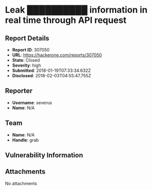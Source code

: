 # Leak ██████████ information in real time through API request

## Report Details
- **Report ID**: 307050
- **URL**: https://hackerone.com/reports/307050
- **State**: Closed
- **Severity**: high
- **Submitted**: 2018-01-19T07:33:34.632Z
- **Disclosed**: 2018-02-03T04:55:47.755Z

## Reporter
- **Username**: severus
- **Name**: N/A

## Team
- **Name**: N/A
- **Handle**: grab

## Vulnerability Information


## Attachments
No attachments
